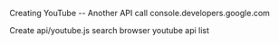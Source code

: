 Creating YouTube -- Another API call
console.developers.google.com

Create api/youtube.js 
search browser youtube api list
